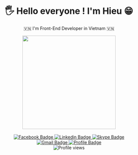 <div id="header" align="center">
  <h1 align="center">🖐 Hello everyone ! I'm Hieu 😁</h1>
  <p align="center">🇻🇳 I'm Front-End Developer in Vietnam 🇻🇳</p>
  <img src="https://media.giphy.com/media/Y4ak9Ki2GZCbJxAnJD/giphy.gif" width="300"/>
</div>
&nbsp;
<div id="badges" align="center">
  <a href="https://www.facebook.com/hieu.tranminhhcm/">
    <img src="https://img.shields.io/badge/Facebook-4267B2?style=for-the-badge&logo=facebook&logoColor=white" alt="Facebook Badge"/>
  </a>
  <a href="https://www.linkedin.com/in/minh-hieu-tran-91539421a/">
    <img src="https://img.shields.io/badge/Linkedin-0A66C2?style=for-the-badge&logo=linkedin&logoColor=white" alt="Linkedin Badge"/>
  </a>
  <a href="https://join.skype.com/invite/dB0QVufhIJ29">
    <img src="https://img.shields.io/badge/Skype-009EDC?style=for-the-badge&logo=skype&logoColor=white" alt="Skype Badge"/>
  </a>
</div>

<div id="badges" align="center">
  <a href="mailto:hieu.tranminhhcm@gmail.com">
    <img src="https://img.shields.io/badge/Gmail-EA4335?style=for-the-badge&logo=gmail&logoColor=white" alt="Gmail Badge"/>
  </a>
  <a href="https://hieutranminh.github.io/">
    <img src="https://img.shields.io/badge/Profile-02b875?style=for-the-badge&logo=personio&logoColor=white" alt="Profile Badge"/>
  </a>
</div>

<div id="badges" align="center">
   <img src="https://komarev.com/ghpvc/?username=hieutranminh&style=for-the-badge&color=ffbc00" alt="Profile views"/>
</div>
